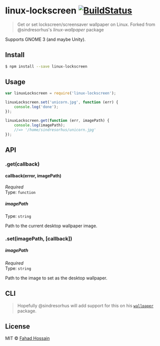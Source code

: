 # linux-lockscreen [![BuildStatus](https://travis-ci.org/fa7ad/linux-lockscreen.svg?branch=master)](https://travis-ci.org/fa7ad/linux-lockscreen)

> Get or set lockscreen/screensaver wallpaper on Linux. 
> Forked from @sindresorhus's *linux-wallpaper* package

Supports GNOME 3 (and maybe Unity).


## Install

```bash
$ npm install --save linux-lockscreen
```


## Usage

```js
var linuxLockscreen = require('linux-lockscreen');

linuxLockscreen.set('unicorn.jpg', function (err) {
	console.log('done');
});

linuxLockscreen.get(function (err, imagePath) {
	console.log(imagePath);
	//=> '/home/sindresorhus/unicorn.jpg'
});
```


## API

### .get(callback)

#### callback(error, imagePath)

*Required*  
Type: `function`

##### imagePath

Type: `string`

Path to the current desktop wallpaper image.

### .set(imagePath, [callback])

##### imagePath

*Required*  
Type: `string`

Path to the image to set as the desktop wallpaper.


## CLI

> Hopefully @sindresorhus will add support for this on his [`wallpaper`](https://github.com/sindresorhus/wallpaper#cli) package.


## License

MIT © [Fahad Hossain](http://thewebaholic.ml)
